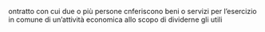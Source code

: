 ontratto con cui due o più persone cnferiscono beni o servizi per l’esercizio in comune di un’attività economica allo scopo di dividerne gli utili
